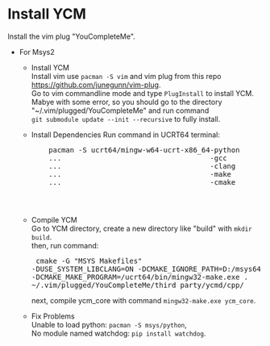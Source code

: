 # Install YCM
Install the vim plug "YouCompleteMe".
*   For Msys2
    *   Install YCM  
            Install vim use ```pacman -S vim``` and vim plug from this repo https://github.com/junegunn/vim-plug.   
            Go to vim commandline mode and type ```PlugInstall``` to install YCM.  
            Mabye with some error, so you should go to the directory "~/.vim/plugged/YouCompleteMe" and run command  
            ```git submodule update --init --recursive``` to fully install.  
            
    *   Install Dependencies
        Run command in UCRT64 terminal: 
        <pre>
            pacman -S ucrt64/mingw-w64-ucrt-x86_64-python
            ...                                   -gcc
            ...                                   -clang
            ...                                   -make
            ...                                   -cmake
        <pre>
            
    *   Compile YCM  
            Go to YCM directory, create a new directory like "build" with ```mkdir build```.  
            then, run command:
            <pre>
                cmake -G "MSYS Makefiles" -DUSE_SYSTEM_LIBCLANG=ON -DCMAKE_IGNORE_PATH=D:/msys64/usr/lib 
                -DCMAKE_MAKE_PROGRAM=/ucrt64/bin/mingw32-make.exe . ~/.vim/plugged/YouCompleteMe/third_party/ycmd/cpp/
            </pre>
            next, compile ycm_core with command ```mingw32-make.exe ycm_core```.
            
    *   Fix Problems  
        Unable to load python: ```pacman -S msys/python```,  
        No module named watchdog: ```pip install watchdog```.
            
            
        
